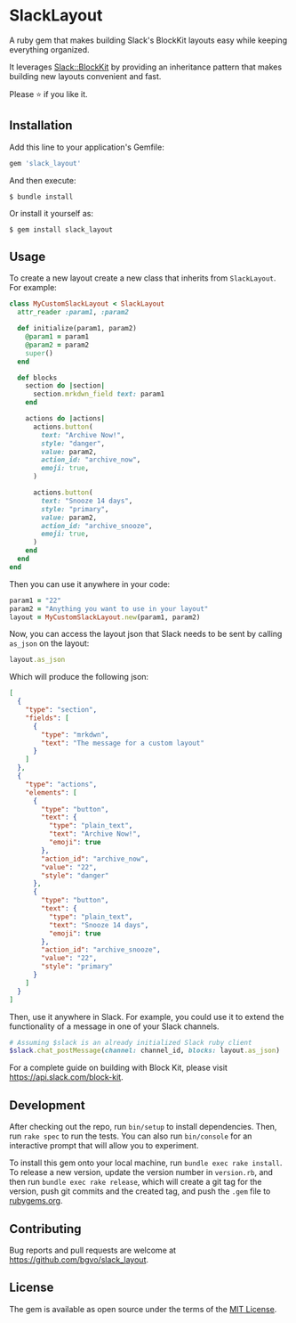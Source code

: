 # SlackLayout

A ruby gem that makes building Slack's BlockKit layouts easy while keeping everything organized.

It leverages [Slack::BlockKit](https://github.com/CGA1123/slack-ruby-block-kit) by providing an inheritance pattern that makes building new layouts convenient and fast.

Please ⭐ if you like it.

## Installation

Add this line to your application's Gemfile:

```ruby
gem 'slack_layout'
```

And then execute:

    $ bundle install

Or install it yourself as:

    $ gem install slack_layout

## Usage
To create a new layout create a new class that inherits from `SlackLayout`. For example:

```ruby
class MyCustomSlackLayout < SlackLayout
  attr_reader :param1, :param2

  def initialize(param1, param2)
    @param1 = param1
    @param2 = param2
    super()
  end

  def blocks
    section do |section|
      section.mrkdwn_field text: param1
    end

    actions do |actions|
      actions.button(
        text: "Archive Now!",
        style: "danger",
        value: param2,
        action_id: "archive_now",
        emoji: true,
      )

      actions.button(
        text: "Snooze 14 days",
        style: "primary",
        value: param2,
        action_id: "archive_snooze",
        emoji: true,
      )
    end
  end
end
```
Then you can use it anywhere in your code:

```ruby
param1 = "22"
param2 = "Anything you want to use in your layout"
layout = MyCustomSlackLayout.new(param1, param2)
```

Now, you can access the layout json that Slack needs to be sent by calling `as_json` on the layout:

```ruby
layout.as_json
```

Which will produce the following json:

```json
[
  {
    "type": "section",
    "fields": [
      {
        "type": "mrkdwn",
        "text": "The message for a custom layout"
      }
    ]
  },
  {
    "type": "actions",
    "elements": [
      {
        "type": "button",
        "text": {
          "type": "plain_text",
          "text": "Archive Now!",
          "emoji": true
        },
        "action_id": "archive_now",
        "value": "22",
        "style": "danger"
      },
      {
        "type": "button",
        "text": {
          "type": "plain_text",
          "text": "Snooze 14 days",
          "emoji": true
        },
        "action_id": "archive_snooze",
        "value": "22",
        "style": "primary"
      }
    ]
  }
]
```

Then, use it anywhere in Slack. For example, you could use it to extend the functionality of a message in one of your Slack channels.

```ruby
# Assuming $slack is an already initialized Slack ruby client
$slack.chat_postMessage(channel: channel_id, blocks: layout.as_json)
```

For a complete guide on building with Block Kit, please visit https://api.slack.com/block-kit.

## Development

After checking out the repo, run `bin/setup` to install dependencies. Then, run `rake spec` to run the tests. You can also run `bin/console` for an interactive prompt that will allow you to experiment.

To install this gem onto your local machine, run `bundle exec rake install`. To release a new version, update the version number in `version.rb`, and then run `bundle exec rake release`, which will create a git tag for the version, push git commits and the created tag, and push the `.gem` file to [rubygems.org](https://rubygems.org).

## Contributing

Bug reports and pull requests are welcome at https://github.com/bgvo/slack_layout.

## License

The gem is available as open source under the terms of the [MIT License](https://opensource.org/licenses/MIT).
